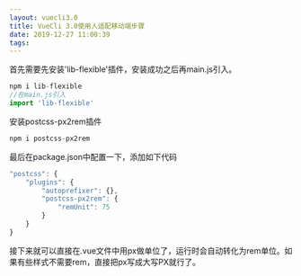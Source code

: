 ```yaml
---
layout: vuecli3.0
title: VueCli 3.0使用人适配移动端步骤
date: 2019-12-27 11:00:39
tags:
---
```


首先需要先安装'lib-flexible'插件，安装成功之后再main.js引入。

```javascript
npm i lib-flexible
//在main.js引入
import 'lib-flexible'
```

安装postcss-px2rem插件

```javascript
npm i postcss-px2rem
```

最后在package.json中配置一下，添加如下代码
```javascript
"postcss": {
    "plugins": {
        "autoprefixer": {},
        "postcss-px2rem": {
            "remUnit": 75
        }
    }
}
```

接下来就可以直接在.vue文件中用px做单位了，运行时会自动转化为rem单位。如果有些样式不需要rem，直接把px写成大写PX就行了。

